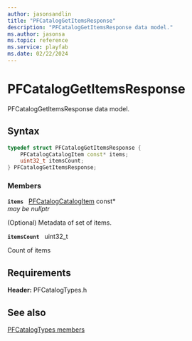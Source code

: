 ```yaml
---
author: jasonsandlin
title: "PFCatalogGetItemsResponse"
description: "PFCatalogGetItemsResponse data model."
ms.author: jasonsa
ms.topic: reference
ms.service: playfab
ms.date: 02/22/2024
---
```


# PFCatalogGetItemsResponse  

PFCatalogGetItemsResponse data model.  

## Syntax  
  
```cpp
typedef struct PFCatalogGetItemsResponse {  
    PFCatalogCatalogItem const* items;  
    uint32_t itemsCount;  
} PFCatalogGetItemsResponse;  
```
  
### Members  
  
**`items`** &nbsp; [PFCatalogCatalogItem](pfcatalogcatalogitem.md) const*  
*may be nullptr*  
  
(Optional) Metadata of set of items.
  
**`itemsCount`** &nbsp; uint32_t  
  
Count of items
  
  
## Requirements  
  
**Header:** PFCatalogTypes.h
  
## See also  
[PFCatalogTypes members](../pfcatalogtypes_members.md)  

  
  
